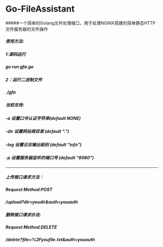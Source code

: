 # Go-FileAssistant
#####一个简单的Golang文件处理接口，用于处理NGINX搭建的简单静态HTTP文件服务器的文件操作

##### 使用方法:
##### 1:源码运行
##### go run gfa.go
##### 2：运行二进制文件
##### ./gfa

##### 当前支持:
#####  -a 设置口令认证字符串(default NONE)
#####  -dir 设置网站根目录 (default ".")
#####  -log 设置日志输出级别 (default "info")
#####  -p 设置服务器监听的端口号 (default "8080")
***
##### 上传接口请求方法：
##### Request Method:POST
##### /upload?dir=youdir&auth=youauth
##### 删除接口请求办法:
##### Request Method:DELETE
##### /delete?file=%2Fyoufile.txt&auth=youauth
